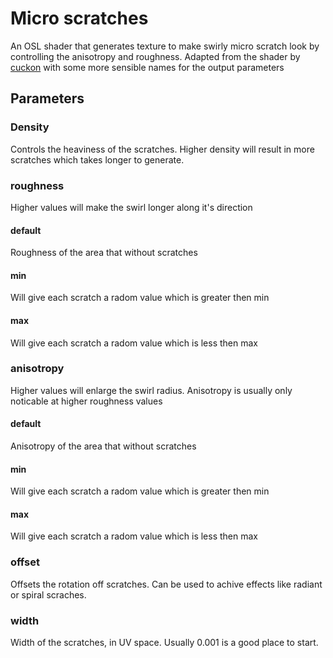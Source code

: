 # Micro scratches

An OSL shader that generates texture to make swirly micro scratch look by controlling the anisotropy and roughness.
Adapted from the shader by [cuckon](https://github.com/cuckon/scratched) with some more sensible names for the output parameters

## Parameters

### Density
Controls the heaviness of the scratches. Higher density will result in more scratches which takes longer to generate.

### roughness
Higher values will make the swirl longer along it's direction

#### default 
Roughness of the area that without scratches

#### min 
Will give each scratch a radom value which is greater then min

#### max 
Will give each scratch a radom value which is less then max


### anisotropy
Higher values will enlarge the swirl radius. Anisotropy is usually only noticable at higher roughness values

#### default 
Anisotropy of the area that without scratches

#### min 
Will give each scratch a radom value which is greater then min

#### max 
Will give each scratch a radom value which is less then max

### offset
Offsets the rotation off scratches. Can be used to achive effects like radiant or spiral scraches.

### width
Width of the scratches, in UV space. Usually 0.001 is a good place to start.
